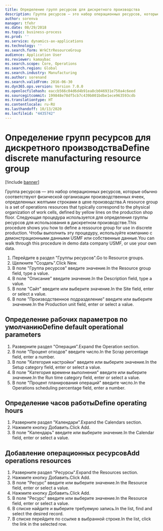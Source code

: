 ```yaml
---
title: Определение групп ресурсов для дискретного производства
description: Группа ресурсов — это набор операционных ресурсов, которые обычно соответствуют физической организации производственных ячеек, определенных желтыми строками в цехе производства.
author: sorenva
manager: tfehr
ms.date: 08/29/2018
ms.topic: business-process
ms.prod: ''
ms.service: dynamics-ax-applications
ms.technology: ''
ms.search.form: WrkCtrResourceGroup
audience: Application User
ms.reviewer: kamaybac
ms.search.scope: Core, Operations
ms.search.region: Global
ms.search.industry: Manufacturing
ms.author: sorenand
ms.search.validFrom: 2016-06-30
ms.dyn365.ops.version: Version 7.0.0
ms.openlocfilehash: eaccb566c04d6d4b91ea8cb046931e750a4c6eed
ms.sourcegitcommit: 199848e78df5cb7c439b001bdbe1ece963593cdb
ms.translationtype: HT
ms.contentlocale: ru-RU
ms.lasthandoff: 10/13/2020
ms.locfileid: "4435742"
---
```

# <a name="define-discrete-manufacturing-resource-group"></a><span data-ttu-id="a550b-103">Определение групп ресурсов для дискретного производства</span><span class="sxs-lookup"><span data-stu-id="a550b-103">Define discrete manufacturing resource group</span></span>

[!include [banner](../../includes/banner.md)]

<span data-ttu-id="a550b-104">Группа ресурсов — это набор операционных ресурсов, которые обычно соответствуют физической организации производственных ячеек, определенных желтыми строками в цехе производства.</span><span class="sxs-lookup"><span data-stu-id="a550b-104">A resource group is a set of operations resources that typically correspond to the physical organization of work cells, defined by yellow lines on the production shop floor.</span></span> <span data-ttu-id="a550b-105">Следующая процедура используется для определения группы ресурсов для использования в дискретном производстве.</span><span class="sxs-lookup"><span data-stu-id="a550b-105">This procedure shows you how to define a ressource group for use in discrete production.</span></span> <span data-ttu-id="a550b-106">Чтобы выполнить эту процедуру, используйте компанию с демонстрационными данными USMF или собственные данные.</span><span class="sxs-lookup"><span data-stu-id="a550b-106">You can walk through this procedure in demo data company USMF, or use your own data.</span></span>

1. <span data-ttu-id="a550b-107">Перейдите в раздел "Группы ресурсов".</span><span class="sxs-lookup"><span data-stu-id="a550b-107">Go to Resource groups.</span></span>
2. <span data-ttu-id="a550b-108">Щелкните "Создать".</span><span class="sxs-lookup"><span data-stu-id="a550b-108">Click New.</span></span>
3. <span data-ttu-id="a550b-109">В поле "Группа ресурсов" введите значение.</span><span class="sxs-lookup"><span data-stu-id="a550b-109">In the Resource group field, type a value.</span></span>
4. <span data-ttu-id="a550b-110">В поле "Описание" введите значение.</span><span class="sxs-lookup"><span data-stu-id="a550b-110">In the Description field, type a value.</span></span>
5. <span data-ttu-id="a550b-111">В поле "Сайт" введите или выберите значение.</span><span class="sxs-lookup"><span data-stu-id="a550b-111">In the Site field, enter or select a value.</span></span>
6. <span data-ttu-id="a550b-112">В поле "Производственное подразделение" введите или выберите значение.</span><span class="sxs-lookup"><span data-stu-id="a550b-112">In the Production unit field, enter or select a value.</span></span>

## <a name="define-default-operational-parameters"></a><span data-ttu-id="a550b-113">Определение рабочих параметров по умолчанию</span><span class="sxs-lookup"><span data-stu-id="a550b-113">Define default operational parameters</span></span>
1. <span data-ttu-id="a550b-114">Разверните раздел "Операция".</span><span class="sxs-lookup"><span data-stu-id="a550b-114">Expand the Operation section.</span></span>
2. <span data-ttu-id="a550b-115">В поле "Процент отходов" введите число.</span><span class="sxs-lookup"><span data-stu-id="a550b-115">In the Scrap percentage field, enter a number.</span></span>
3. <span data-ttu-id="a550b-116">В поле "Категория настройки" введите или выберите значение.</span><span class="sxs-lookup"><span data-stu-id="a550b-116">In the Setup category field, enter or select a value.</span></span>
4. <span data-ttu-id="a550b-117">В поле "Категория времени выполнения" введите или выберите значение.</span><span class="sxs-lookup"><span data-stu-id="a550b-117">In the Run time category field, enter or select a value.</span></span>
5. <span data-ttu-id="a550b-118">В поле "Процент планирования операций" введите число.</span><span class="sxs-lookup"><span data-stu-id="a550b-118">In the Operations scheduling percentage field, enter a number.</span></span>

## <a name="define-operating-hours"></a><span data-ttu-id="a550b-119">Определение часов работы</span><span class="sxs-lookup"><span data-stu-id="a550b-119">Define operating hours</span></span>
1. <span data-ttu-id="a550b-120">Разверните раздел "Календари".</span><span class="sxs-lookup"><span data-stu-id="a550b-120">Expand the Calendars section.</span></span>
2. <span data-ttu-id="a550b-121">Нажмите кнопку Добавить.</span><span class="sxs-lookup"><span data-stu-id="a550b-121">Click Add.</span></span>
3. <span data-ttu-id="a550b-122">В поле "Календарь" введите или выберите значение.</span><span class="sxs-lookup"><span data-stu-id="a550b-122">In the Calendar field, enter or select a value.</span></span>

## <a name="add-operations-resources"></a><span data-ttu-id="a550b-123">Добавление операционных ресурсов</span><span class="sxs-lookup"><span data-stu-id="a550b-123">Add operations resources</span></span>
1. <span data-ttu-id="a550b-124">Разверните раздел "Ресурсы".</span><span class="sxs-lookup"><span data-stu-id="a550b-124">Expand the Resources section.</span></span>
2. <span data-ttu-id="a550b-125">Нажмите кнопку Добавить.</span><span class="sxs-lookup"><span data-stu-id="a550b-125">Click Add.</span></span>
3. <span data-ttu-id="a550b-126">В поле "Ресурс" введите или выберите значение.</span><span class="sxs-lookup"><span data-stu-id="a550b-126">In the Resource field, enter or select a value.</span></span>
4. <span data-ttu-id="a550b-127">Нажмите кнопку Добавить.</span><span class="sxs-lookup"><span data-stu-id="a550b-127">Click Add.</span></span>
5. <span data-ttu-id="a550b-128">В поле "Ресурс" введите или выберите значение.</span><span class="sxs-lookup"><span data-stu-id="a550b-128">In the Resource field, enter or select a value.</span></span>
6. <span data-ttu-id="a550b-129">В списке найдите и выберите требуемую запись.</span><span class="sxs-lookup"><span data-stu-id="a550b-129">In the list, find and select the desired record.</span></span>
7. <span data-ttu-id="a550b-130">В списке перейдите по ссылке в выбранной строке.</span><span class="sxs-lookup"><span data-stu-id="a550b-130">In the list, click the link in the selected row.</span></span>

